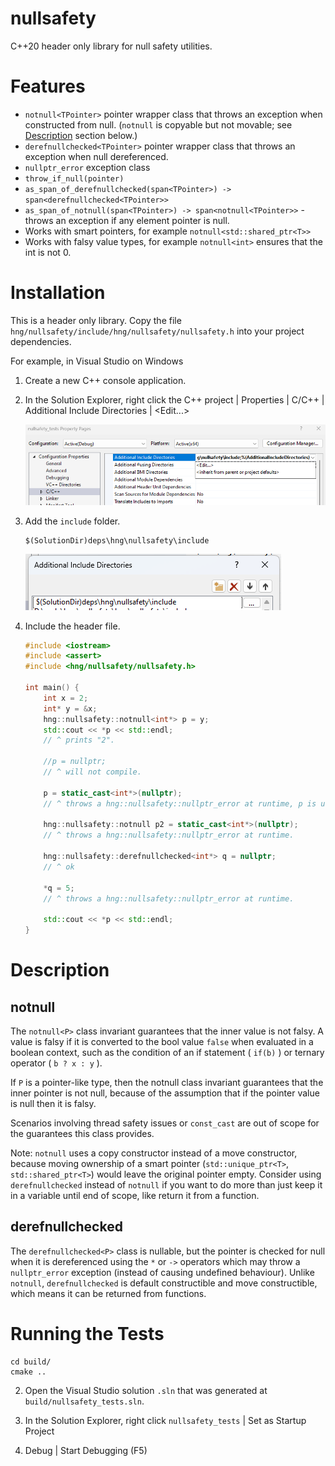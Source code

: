 # nullsafety
C++20 header only library for null safety utilities.

# Features
- `notnull<TPointer>` pointer wrapper class that throws an exception when constructed from null. (`notnull` is copyable but not movable; see [Description](#notnull) section below.)
- `derefnullchecked<TPointer>` pointer wrapper class that throws an exception when null dereferenced.
- `nullptr_error` exception class
- `throw_if_null(pointer)`
- `as_span_of_derefnullchecked(span<TPointer>) -> span<derefnullchecked<TPointer>>`
- `as_span_of_notnull(span<TPointer>) -> span<notnull<TPointer>>` - throws an exception if any element pointer is null.
- Works with smart pointers, for example `notnull<std::shared_ptr<T>>`
- Works with falsy value types, for example `notnull<int>` ensures that the int is not 0.

# Installation
This is a header only library. Copy the file `hng/nullsafety/include/hng/nullsafety/nullsafety.h` into your project dependencies.

For example, in Visual Studio on Windows

1. Create a new C++ console application.

2. In the Solution Explorer, right click the C++ project | Properties | C/C++ | Additional Include Directories | &lt;Edit...&gt;

    ![Properties](docs/image.png)

3. Add the `include` folder.

    ```
    $(SolutionDir)deps\hng\nullsafety\include
    ```

    ![Alt text](docs/image-1.png)

4. Include the header file.

    ```cpp
    #include <iostream>
    #include <assert>
    #include <hng/nullsafety/nullsafety.h>

    int main() {
        int x = 2;
        int* y = &x;
        hng::nullsafety::notnull<int*> p = y;
        std::cout << *p << std::endl;
        // ^ prints "2".

        //p = nullptr;
        // ^ will not compile.

        p = static_cast<int*>(nullptr);
        // ^ throws a hng::nullsafety::nullptr_error at runtime, p is unchanged.

        hng::nullsafety::notnull p2 = static_cast<int*>(nullptr);
        // ^ throws a hng::nullsafety::nullptr_error at runtime.

        hng::nullsafety::derefnullchecked<int*> q = nullptr;
        // ^ ok

        *q = 5;
        // ^ throws a hng::nullsafety::nullptr_error at runtime.

        std::cout << *p << std::endl;
    }
    ```

# Description

## notnull

The `notnull<P>` class invariant guarantees that the inner value is not falsy. A value is falsy if it is converted to the bool value `false` when evaluated in a boolean context, such as the condition of an if statement ( `if(b)` ) or ternary operator ( `b ? x : y` ).

If `P` is a pointer-like type, then the notnull class invariant guarantees that the inner pointer is not null, because of the assumption that if the pointer value is null then it is falsy.

Scenarios involving thread safety issues or `const_cast` are out of scope for the guarantees this class provides.

Note: `notnull` uses a copy constructor instead of a move constructor, because moving ownership of a smart pointer (`std::unique_ptr<T>`, `std::shared_ptr<T>`) would leave the original pointer empty. Consider using `derefnullchecked` instead of `notnull` if you want to do more than just keep it in a variable until end of scope, like return it from a function.

## derefnullchecked

The `derefnullchecked<P>` class is nullable, but the pointer is checked for null when it is dereferenced using the `*` or `->` operators
which may throw a `nullptr_error` exception (instead of causing undefined behaviour).
Unlike `notnull`, `derefnullchecked` is default constructible and move constructible, which means it can be returned from functions.

# Running the Tests

```
cd build/
cmake ..
```

2. Open the Visual Studio solution `.sln` that was generated at `build/nullsafety_tests.sln`.

3. In the Solution Explorer, right click `nullsafety_tests` | Set as Startup Project

4. Debug | Start Debugging (F5)
